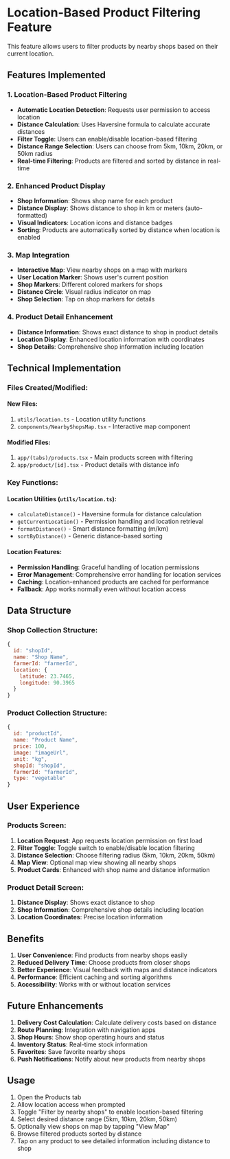 # Location-Based Product Filtering Feature

This feature allows users to filter products by nearby shops based on their current location.

## Features Implemented

### 1. **Location-Based Product Filtering**
- **Automatic Location Detection**: Requests user permission to access location
- **Distance Calculation**: Uses Haversine formula to calculate accurate distances
- **Filter Toggle**: Users can enable/disable location-based filtering
- **Distance Range Selection**: Users can choose from 5km, 10km, 20km, or 50km radius
- **Real-time Filtering**: Products are filtered and sorted by distance in real-time

### 2. **Enhanced Product Display**
- **Shop Information**: Shows shop name for each product
- **Distance Display**: Shows distance to shop in km or meters (auto-formatted)
- **Visual Indicators**: Location icons and distance badges
- **Sorting**: Products are automatically sorted by distance when location is enabled

### 3. **Map Integration**
- **Interactive Map**: View nearby shops on a map with markers
- **User Location Marker**: Shows user's current position
- **Shop Markers**: Different colored markers for shops
- **Distance Circle**: Visual radius indicator on map
- **Shop Selection**: Tap on shop markers for details

### 4. **Product Detail Enhancement**
- **Distance Information**: Shows exact distance to shop in product details
- **Location Display**: Enhanced location information with coordinates
- **Shop Details**: Comprehensive shop information including location

## Technical Implementation

### **Files Created/Modified:**

#### **New Files:**
1. `utils/location.ts` - Location utility functions
2. `components/NearbyShopsMap.tsx` - Interactive map component

#### **Modified Files:**
1. `app/(tabs)/products.tsx` - Main products screen with filtering
2. `app/product/[id].tsx` - Product details with distance info

### **Key Functions:**

#### **Location Utilities (`utils/location.ts`):**
- `calculateDistance()` - Haversine formula for distance calculation
- `getCurrentLocation()` - Permission handling and location retrieval
- `formatDistance()` - Smart distance formatting (m/km)
- `sortByDistance()` - Generic distance-based sorting

#### **Location Features:**
- **Permission Handling**: Graceful handling of location permissions
- **Error Management**: Comprehensive error handling for location services
- **Caching**: Location-enhanced products are cached for performance
- **Fallback**: App works normally even without location access

## Data Structure

### **Shop Collection Structure:**
```javascript
{
  id: "shopId",
  name: "Shop Name",
  farmerId: "farmerId",
  location: {
    latitude: 23.7465,
    longitude: 90.3965
  }
}
```

### **Product Collection Structure:**
```javascript
{
  id: "productId",
  name: "Product Name",
  price: 100,
  image: "imageUrl",
  unit: "kg",
  shopId: "shopId",
  farmerId: "farmerId",
  type: "vegetable"
}
```

## User Experience

### **Products Screen:**
1. **Location Request**: App requests location permission on first load
2. **Filter Toggle**: Toggle switch to enable/disable location filtering
3. **Distance Selection**: Choose filtering radius (5km, 10km, 20km, 50km)
4. **Map View**: Optional map view showing all nearby shops
5. **Product Cards**: Enhanced with shop name and distance information

### **Product Detail Screen:**
1. **Distance Display**: Shows exact distance to shop
2. **Shop Information**: Comprehensive shop details including location
3. **Location Coordinates**: Precise location information

## Benefits

1. **User Convenience**: Find products from nearby shops easily
2. **Reduced Delivery Time**: Choose products from closer shops
3. **Better Experience**: Visual feedback with maps and distance indicators
4. **Performance**: Efficient caching and sorting algorithms
5. **Accessibility**: Works with or without location services

## Future Enhancements

1. **Delivery Cost Calculation**: Calculate delivery costs based on distance
2. **Route Planning**: Integration with navigation apps
3. **Shop Hours**: Show shop operating hours and status
4. **Inventory Status**: Real-time stock information
5. **Favorites**: Save favorite nearby shops
6. **Push Notifications**: Notify about new products from nearby shops

## Usage

1. Open the Products tab
2. Allow location access when prompted
3. Toggle "Filter by nearby shops" to enable location-based filtering
4. Select desired distance range (5km, 10km, 20km, 50km)
5. Optionally view shops on map by tapping "View Map"
6. Browse filtered products sorted by distance
7. Tap on any product to see detailed information including distance to shop
